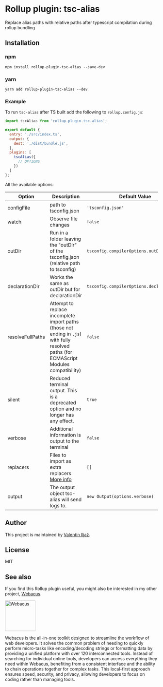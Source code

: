 # Rollup plugin: tsc-alias

Replace alias paths with relative paths after typescript compilation during rollup bundling

## Installation

### npm

`npm install rollup-plugin-tsc-alias --save-dev`

### yarn

`yarn add rollup-plugin-tsc-alias --dev`

### Example

To run `tsc-alias` after TS built add the following to `rollup.config.js`:

```JavaScript
import tscAlias from 'rollup-plugin-tsc-alias';

export default {
  entry: './src/index.ts',
  output: {
    dest: './dist/bundle.js',
  },
  plugins: [
    tscAlias({
      // OPTIONS
    })
  ]
};
```

All the available options:

<table>
  <thead>
  <tr>
    <th>Option</th>
    <th>Description</th>
    <th>Default Value</th>
  </tr>
  </thead>
  <tbody>
    <tr>
      <td>configFile</td>
      <td>path to tsconfig.json</td>
      <td><code>'tsconfig.json'</code></td>
    </tr>
    <tr>
      <td>watch</td>
      <td>Observe file changes</td>
      <td><code>false</code></td>
    </tr>
    <tr>
      <td>outDir</td>
      <td>Run in a folder leaving the "outDir" of the tsconfig.json (relative path to tsconfig)</td>
      <td><code>tsconfig.compilerOptions.outDir</code></td>
    </tr>
    <tr>
      <td>declarationDir</td>
      <td>Works the same as outDir but for declarationDir</td>
      <td><code>tsconfig.compilerOptions.declarationDir</code></td>
    </tr>
    <tr>
      <td>resolveFullPaths</td>
      <td>Attempt to replace incomplete import paths (those not ending in <code>.js</code>) with fully resolved paths (for ECMAScript Modules compatibility)</td>
      <td><code>false</code></td>
    </tr>
    <tr>
      <td>silent</td>
      <td>Reduced terminal output. This is a deprecated option and no longer has any effect.</td>
      <td><code>true</code></td>
    </tr>
    <tr>
      <td>verbose</td>
      <td>Additional information is output to the terminal</td>
      <td><code>false</code></td>
    </tr>
    <tr>
      <td>replacers</td>
      <td>Files to import as extra replacers <a href="https://github.com/justkey007/tsc-alias/discussions/73">More info</a></td>
      <td><code>[]</code></td>
    </tr>
    <tr>
      <td>output</td>
      <td>The output object tsc-alias will send logs to.</td>
      <td><code>new Output(options.verbose)</code></td>
    </tr>
  </tbody>
</table>

## Author

This project is maintained by [Valentin Iljaž](https://github.com/valentiniljaz).

## License

MIT

## See also

If you find this Rollup plugin useful, you might also be interested in my other project, [Webacus](https://webacus.dev).

<p>
  <a href="https://webacus.dev" title="Webacus">
    <img src="https://webacus.dev/imgs/icons/webacus_square_logo.jpg" alt="Webacus" width="100px">
  </a>
</p>

<p>
  Webacus is the all-in-one toolkit designed to streamline the workflow of web developers. It solves the common problem of needing to quickly perform micro-tasks like encoding/decoding strings or formatting data by providing a unified platform with over 120 interconnected tools. Instead of searching for individual online tools, developers can access everything they need within Webacus, benefiting from a consistent interface and the ability to chain operations together for complex tasks. This local-first approach ensures speed, security, and privacy, allowing developers to focus on coding rather than managing tools.
</p>